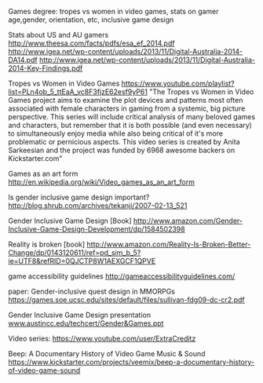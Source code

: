 Games degree: tropes vs women in video games, stats on gamer age,gender, orientation, etc, inclusive game design

Stats about US and AU gamers
http://www.theesa.com/facts/pdfs/esa_ef_2014.pdf
http://www.igea.net/wp-content/uploads/2013/11/Digital-Australia-2014-DA14.pdf
http://www.igea.net/wp-content/uploads/2013/11/Digital-Australia-2014-Key-Findings.pdf

Tropes vs Women in Video Games
https://www.youtube.com/playlist?list=PLn4ob_5_ttEaA_vc8F3fjzE62esf9yP61
"The Tropes vs Women in Video Games project aims to examine the plot devices and patterns most often associated with female characters in gaming from a systemic, big picture perspective. This series will include critical analysis of many beloved games and characters, but remember that it is both possible (and even necessary) to simultaneously enjoy media while also being critical of it's more problematic or pernicious aspects. This video series is created by Anita Sarkeesian and the project was funded by 6968 awesome backers on Kickstarter.com"

Games as an art form
http://en.wikipedia.org/wiki/Video_games_as_an_art_form

Is gender inclusive game design important?
http://blog.shrub.com/archives/tekanji/2007-02-13_521

Gender Inclusive Game Design [Book]
http://www.amazon.com/Gender-Inclusive-Game-Design-Development/dp/1584502398

Reality is broken [book]
http://www.amazon.com/Reality-Is-Broken-Better-Change/dp/0143120611/ref=pd_sim_b_5?ie=UTF8&refRID=0QJCTP8W1AEXGCF1QPVE

game accessibility guidelines
http://gameaccessibilityguidelines.com/

paper: Gender-inclusive quest design in MMORPGs
https://games.soe.ucsc.edu/sites/default/files/sullivan-fdg09-dc-cr2.pdf

Gender Inclusive Game Design presentation
www.austincc.edu/techcert/Gender&Games.ppt

Video series:
https://www.youtube.com/user/ExtraCreditz

Beep: A Documentary History of Video Game Music & Sound
https://www.kickstarter.com/projects/veemix/beep-a-documentary-history-of-video-game-sound
